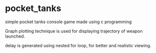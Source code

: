 # pocket_tanks
simple pocket tanks console game made using c programming

Graph plotting technique is used for displaying trajectory of weapon launched.

delay is generated using nested for loop, for better and realistic viewing.
